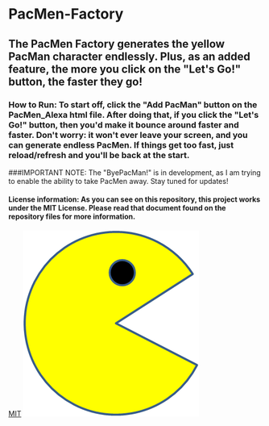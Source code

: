 # PacMen-Factory
## The PacMen Factory generates the yellow PacMan character endlessly. Plus, as an added feature, the more you click on the "Let's Go!" button, the faster they go!
### How to Run: To start off, click the "Add PacMan" button on the PacMen_Alexa html file. After doing that, if you click the "Let's Go!" button, then you'd make it bounce around faster and faster. Don't worry: it won't ever leave your screen, and you can generate endless PacMen. If things get too fast, just reload/refresh and you'll be back at the start.
###IMPORTANT NOTE: The "ByePacMan!" is in development, as I am trying to enable the ability to take PacMen away. Stay tuned for updates!
#### License information: As you can see on this repository, this project works under the MIT License. Please read that document found on the repository files for more information.
[MIT](https://choosealicense.com/licenses/mit/)
<img src="PacMan1.png">
